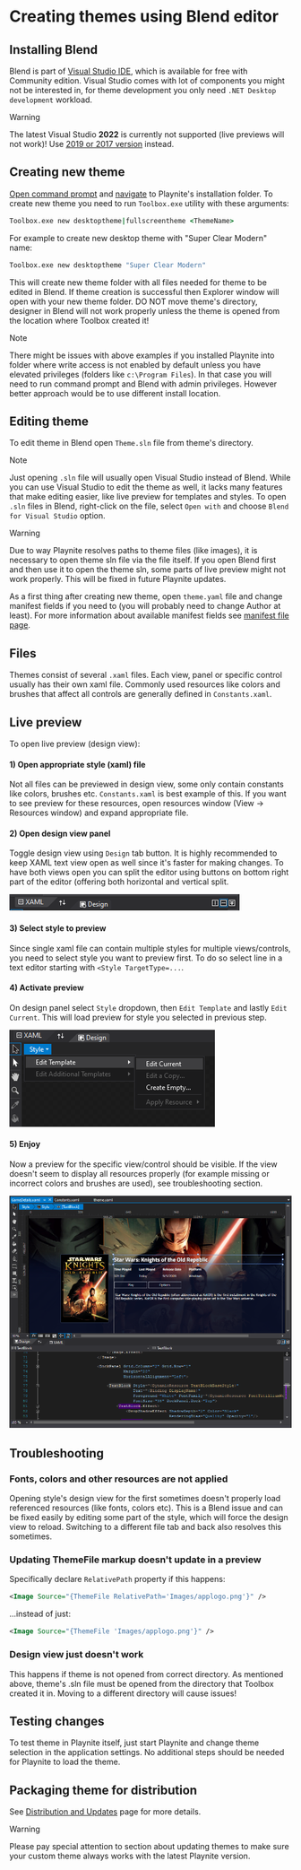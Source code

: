 # Creating themes using Blend editor

Installing Blend
---------------------

Blend is part of [Visual Studio IDE](https://visualstudio.microsoft.com/), which is available for free with Community edition. Visual Studio comes with lot of components you might not be interested in, for theme development you only need `.NET Desktop development` workload.

> [!WARNING] 
> The latest Visual Studio **2022** is currently not supported (live previews will not work)! Use [2019 or 2017 version](https://download.visualstudio.microsoft.com/download/pr/93f24e82-778c-46ae-92f9-8d3010ecd011/a5da04d78b1f94ab145a365733476df7a1ec6219fa17f09c7e2f3c7cd74d9c9e/vs_Community.exe) instead.

Creating new theme
---------------------
[Open command prompt](https://www.windows-commandline.com/how-to-open-command-prompt/) and [navigate](https://www.windows-commandline.com/command-prompt-change-directory/) to Playnite's installation folder. To create new theme you need to run `Toolbox.exe` utility with these arguments:

```cmd
Toolbox.exe new desktoptheme|fullscreentheme <ThemeName>
```

For example to create new desktop theme with "Super Clear Modern" name:

```cmd
Toolbox.exe new desktoptheme "Super Clear Modern"
```

This will create new theme folder with all files needed for theme to be edited in Blend. If theme creation is successful then Explorer window will open with your new theme folder. DO NOT move theme's directory, designer in Blend will not work properly unless the theme is opened from the location where Toolbox created it!

> [!NOTE] 
> There might be issues with above examples if you installed Playnite into folder where write access is not enabled by default unless you have elevated privileges (folders like `c:\Program Files`). In that case you will need to run command prompt and Blend with admin privileges. However better approach would be to use different install location.

Editing theme
---------------------

To edit theme in Blend open `Theme.sln` file from theme's directory.

> [!NOTE] 
> Just opening `.sln` file will usually open Visual Studio instead of Blend. While you can use Visual Studio to edit the theme as well, it lacks many features that make editing easier, like live preview for templates and styles. To open `.sln` files in Blend, right-click on the file, select `Open with` and choose `Blend for Visual Studio` option.

> [!WARNING] 
> Due to way Playnite resolves paths to theme files (like images), it is necessary to open theme sln file via the file itself. If you open Blend first and then use it to open the theme sln, some parts of live preview might not work properly. This will be fixed in future Playnite updates.

As a first thing after creating new theme, open `theme.yaml` file and change manifest fields if you need to (you will probably need to change Author at least). For more information about available manifest fields see [manifest file page](manifestFile.md).

Files
---------------------

Themes consist of several `.xaml` files. Each view, panel or specific control usually has their own xaml file. Commonly used resources like colors and brushes that affect all controls are generally defined in `Constants.xaml`.

Live preview
---------------------

To open live preview (design view):

#### 1) Open appropriate style (xaml) file

Not all files can be previewed in design view, some only contain constants like colors, brushes etc. `Constants.xaml` is best example of this. If you want to see preview for these resources, open resources window (View -> Resources window) and expand appropriate file.

#### 2) Open design view panel

Toggle design view using `Design` tab button. It is highly recommended to keep XAML text view open as well since it's faster for making changes. To have both views open you can split the editor using buttons on bottom right part of the editor (offering both horizontal and vertical split.

![image](images/designSwitch.png)

#### 3) Select style to preview

Since single xaml file can contain multiple styles for multiple views/controls, you need to select style you want to preview first. To do so select line in a text editor starting with `<Style TargetType=...`.

#### 4) Activate preview

On design panel select `Style` dropdown, then `Edit Template` and lastly `Edit Current`. This will load preview for style you selected in previous step.

![image](images/templateEdit.png)

#### 5) Enjoy

Now a preview for the specific view/control should be visible. If the view doesn't seem to display all resources properly (for example missing or incorrect colors and brushes are used), see troubleshooting section.

![image](images/designExample.png)

Troubleshooting
---------------------

### Fonts, colors and other resources are not applied

Opening style's design view for the first sometimes doesn't properly load referenced resources (like fonts, colors etc). This is a Blend issue and can be fixed easily by editing some part of the style, which will force the design view to reload. Switching to a different file tab and back also resolves this sometimes.

### Updating ThemeFile markup doesn't update in a preview

Specifically declare `RelativePath` property if this happens:
```xml 
<Image Source="{ThemeFile RelativePath='Images/applogo.png'}" />
```
...instead of just:
```xml 
<Image Source="{ThemeFile 'Images/applogo.png'}" />
```

### Design view just doesn't work

This happens if theme is not opened from correct directory. As mentioned above, theme's .sln file must be opened from the directory that Toolbox created it in. Moving to a different directory will cause issues!

Testing changes
---------------------
 
To test theme in Playnite itself, just start Playnite and change theme selection in the application settings. No additional steps should be needed for Playnite to load the theme.

Packaging theme for distribution
---------------------

See [Distribution and Updates](distributionAndUpdates.md) page for more details.

> [!WARNING] 
> Please pay special attention to section about updating themes to make sure your custom theme always works with the latest Playnite version.